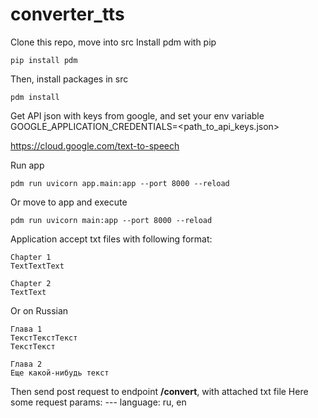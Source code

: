 # converter_tts

Clone this repo, move into src
Install pdm with pip 
```
pip install pdm
```
Then, install packages in src

```
pdm install
```

Get API json with keys from google, and set your env variable GOOGLE_APPLICATION_CREDENTIALS=<path_to_api_keys.json>

https://cloud.google.com/text-to-speech

Run app
```
pdm run uvicorn app.main:app --port 8000 --reload
```

Or move to app and execute
```
pdm run uvicorn main:app --port 8000 --reload
```

Application accept txt files with following format:
```
Chapter 1
TextTextText

Chapter 2
TextText
```
Or on Russian
```
Глава 1
ТекстТекстТекст
ТекстТекст

Глава 2
Еще какой-нибудь текст
```
Then send post request to endpoint __/convert__, with attached txt file
Here some request params:
--- language: ru, en
  
